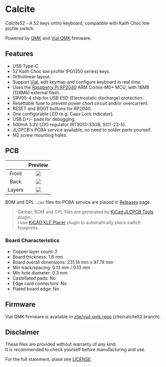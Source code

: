 # Calcite

*Calcite52* - A 52 keys ortho keyboard, compatible with Kailh Choc low profile switch.  

Powered by [QMK](https://github.com/qmk/qmk_firmware) and [Vial QMK](https://github.com/vial-kb/vial-qmk) firmware.

## Features

- USB Type-C.
- 52 Kailh Choc low profile (PG1350 series) keys.
- Ortholinear layout.
- Support [Vial](https://get.vial.today/), edit keymap and configure keyboard in real time.
- Uses the [Raspberry Pi RP2040](https://www.raspberrypi.com/products/rp2040/) ARM Cortex-M0+ MCU, with 16MB (128Mb) external flash.
- SRV05-4 chip for USB ESD (Electrostatic discharge) protection.
- Resettable fuse to prevent power chort circuit and/or overcurrent.
- RESET and BOOT buttons for RP2040.
- One configurable LED (e.g. Caps Lock indicator).
- USB D+/- pads for debugging.
- 500mA 3.3V LDO regulator (RT9013-33GB, SOT-23-5).
- JLCPCB's PCBA service available, no need to solder parts yourself.
- M2 screw mounting holes.

## PCB

|        |               Preview                |
| :----: | :----------------------------------: |
| Front  | ![](https://i.imgur.com/gmzlI4C.png) |
|  Back  | ![](https://i.imgur.com/0coQmdB.png) |
| Layers | ![](https://i.imgur.com/m04crWC.png) |

BOM and CPL `.csv` files for PCBA service are placed in [Releases](https://github.com/ziteh/calcite/releases) page.

> Gerber, BOM and CPL files are generated by [KiCad JLCPCB Tools](https://github.com/Bouni/kicad-jlcpcb-tools) plugin.  
> I use [KiCAD KLE Placer](https://github.com/zykrah/kicad-kle-placer) plugin to automatically place switch footprints.

### Board Characteristics

- Copper layer count: 2
- Board thickness: 1.6 mm
- Board overall dimensions: 231.14 mm x 97.79 mm
- Min track/spacing: 0.13 mm / 0.13 mm
- Min hole diameter: 0.3 mm
- Castellated pads: No
- Edge card connectors: No
- Plated board edge: No

## Firmware

Vial QMK firmware is available in [zite/vial-qmk repo](https://github.com/ziteh/vial-qmk/tree/zite/calcite52/keyboards/zite/calcite52) (zite/calcite52 branch).

## Disclaimer

These files are provided without warranty of any kind.  
It is recommended to check yourself before manufacturing and use.

For the full statement, plase see [LICENSE](./LICENSE).
